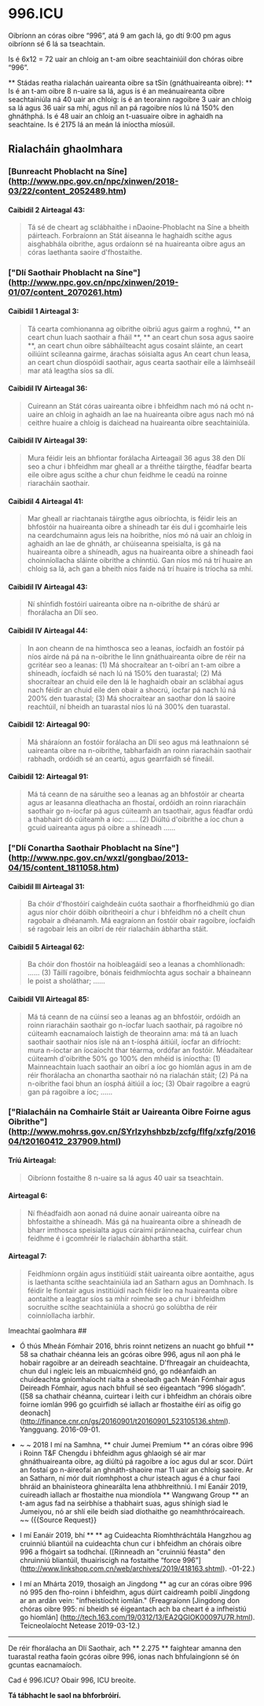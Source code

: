 996.ICU
===

Oibríonn an córas oibre “996”, atá 9 am gach lá, go dtí 9:00 pm agus oibríonn sé 6 lá sa tseachtain.

Is é 6x12 = 72 uair an chloig an t-am oibre seachtainiúil don chóras oibre “996”.

** Stádas reatha rialachán uaireanta oibre sa tSín (gnáthuaireanta oibre): **
Is é an t-am oibre 8 n-uaire sa lá, agus is é an meánuaireanta oibre seachtainiúla ná 40 uair an chloig: is é an teorainn ragoibre 3 uair an chloig sa lá agus 36 uair sa mhí, agus níl an pá ragoibre níos lú ná 150% den ghnáthphá. Is é 48 uair an chloig an t-uasuaire oibre in aghaidh na seachtaine. Is é 2175 lá an meán lá iníoctha míosúil.

## Rialacháin ghaolmhara

### [Bunreacht Phoblacht na Síne] (http://www.npc.gov.cn/npc/xinwen/2018-03/22/content_2052489.htm)

#### Caibidil 2 Airteagal 43:

> Tá sé de cheart ag sclábhaithe i nDaoine-Phoblacht na Síne a bheith páirteach.
> Forbraíonn an Stát áiseanna le haghaidh scíthe agus aisghabhála oibrithe, agus ordaíonn sé na huaireanta oibre agus an córas laethanta saoire d'fhostaithe.

### ["Dlí Saothair Phoblacht na Síne"] (http://www.npc.gov.cn/npc/xinwen/2019-01/07/content_2070261.htm)

#### Caibidil 1 Airteagal 3:
> Tá cearta comhionanna ag oibrithe oibriú agus gairm a roghnú, ** an ceart chun luach saothair a fháil **, ** an ceart chun sosa agus saoire **, an ceart chun oibre sábháilteacht agus cosaint sláinte, an ceart oiliúint scileanna gairme, árachas sóisialta agus An ceart chun leasa, an ceart chun díospóidí saothair, agus cearta saothair eile a láimhseáil mar atá leagtha síos sa dlí.

#### Caibidil IV Airteagal 36:
> Cuireann an Stát córas uaireanta oibre i bhfeidhm nach mó ná ocht n-uaire an chloig in aghaidh an lae na huaireanta oibre agus nach mó ná ceithre huaire a chloig is daichead na huaireanta oibre seachtainiúla.

#### Caibidil IV Airteagal 39:
> Mura féidir leis an bhfiontar forálacha Airteagail 36 agus 38 den Dlí seo a chur i bhfeidhm mar gheall ar a thréithe táirgthe, féadfar bearta eile oibre agus scíthe a chur chun feidhme le ceadú na roinne riaracháin saothair.

#### Caibidil 4 Airteagal 41:
> Mar gheall ar riachtanais táirgthe agus oibríochta, is féidir leis an bhfostóir na huaireanta oibre a shíneadh tar éis dul i gcomhairle leis na ceardchumainn agus leis na hoibrithe, níos mó ná uair an chloig in aghaidh an lae de ghnáth, ar chúiseanna speisialta, is gá na huaireanta oibre a shíneadh, agus na huaireanta oibre a shíneadh faoi choinníollacha sláinte oibrithe a chinntiú. Gan níos mó ná trí huaire an chloig sa lá, ach gan a bheith níos faide ná trí huaire is tríocha sa mhí.

#### Caibidil IV Airteagal 43:
> Ní shínfidh fostóirí uaireanta oibre na n-oibrithe de shárú ar fhorálacha an Dlí seo.

#### Caibidil IV Airteagal 44:
> In aon cheann de na himthosca seo a leanas, íocfaidh an fostóir pá níos airde ná pá na n-oibrithe le linn gnáthuaireanta oibre de réir na gcritéar seo a leanas:
> (1) Má shocraítear an t-oibrí an t-am oibre a shíneadh, íocfaidh sé nach lú ná 150% den tuarastal;
> (2) Má shocraítear an chuid eile den lá le haghaidh obair an sclábhaí agus nach féidir an chuid eile den obair a shocrú, íocfar pá nach lú ná 200% den tuarastal;
> (3) Má shocraítear an saothar don lá saoire reachtúil, ní bheidh an tuarastal níos lú ná 300% den tuarastal.

#### Caibidil 12: Airteagal 90:
> Má sháraíonn an fostóir forálacha an Dlí seo agus má leathnaíonn sé uaireanta oibre na n-oibrithe, tabharfaidh an roinn riaracháin saothair rabhadh, ordóidh sé an ceartú, agus gearrfaidh sé fíneáil.

#### Caibidil 12: Airteagal 91:
> Má tá ceann de na sáruithe seo a leanas ag an bhfostóir ar chearta agus ar leasanna dleathacha an fhostaí, ordóidh an roinn riaracháin saothair go n-íocfar pá agus cúiteamh an tsaothair, agus féadfar ordú a thabhairt dó cúiteamh a íoc:
> ......
> (2) Diúltú d'oibrithe a íoc chun a gcuid uaireanta agus pá oibre a shíneadh
> ......

### ["Dlí Conartha Saothair Phoblacht na Síne"] (http://www.npc.gov.cn/wxzl/gongbao/2013-04/15/content_1811058.htm)

#### Caibidil III Airteagal 31:
> Ba chóir d'fhostóirí caighdeáin cuóta saothair a fhorfheidhmiú go dian agus níor chóir dóibh oibritheoirí a chur i bhfeidhm nó a cheilt chun ragobair a dhéanamh. Má eagraíonn an fostóir obair ragoibre, íocfaidh sé ragobair leis an oibrí de réir rialacháin ábhartha stáit.

#### Caibidil 5 Airteagal 62:
> Ba chóir don fhostóir na hoibleagáidí seo a leanas a chomhlíonadh:
> ......
> (3) Táillí ragoibre, bónais feidhmíochta agus sochair a bhaineann le poist a sholáthar;
> ......

#### Caibidil VII Airteagal 85:
> Má tá ceann de na cúinsí seo a leanas ag an bhfostóir, ordóidh an roinn riaracháin saothair go n-íocfar luach saothair, pá ragoibre nó cúiteamh eacnamaíoch laistigh de theorainn ama: má tá an luach saothair saothair níos ísle ná an t-íosphá áitiúil, íocfar an difríocht: mura n-íoctar an íocaíocht thar téarma, ordófar an fostóir. Méadaítear cúiteamh d'oibrithe 50% go 100% den mhéid is iníoctha:
> (1) Mainneachtain luach saothair an oibrí a íoc go hiomlán agus in am de réir fhorálacha an chonartha saothair nó na rialachán stáit;
> (2) Pá na n-oibrithe faoi bhun an íosphá áitiúil a íoc;
> (3) Obair ragoibre a eagrú gan pá ragoibre a íoc;
......

### ["Rialacháin na Comhairle Stáit ar Uaireanta Oibre Foirne agus Oibrithe"] (http://www.mohrss.gov.cn/SYrlzyhshbzb/zcfg/flfg/xzfg/201604/t20160412_237909.html)

#### Tríú Airteagal:
> Oibríonn fostaithe 8 n-uaire sa lá agus 40 uair sa tseachtain.

#### Airteagal 6:
> Ní fhéadfaidh aon aonad ná duine aonair uaireanta oibre na bhfostaithe a shíneadh. Más gá na huaireanta oibre a shíneadh de bharr imthosca speisialta agus cúraimí práinneacha, cuirfear chun feidhme é i gcomhréir le rialacháin ábhartha stáit.

#### Airteagal 7:
> Feidhmíonn orgáin agus institiúidí stáit uaireanta oibre aontaithe, agus is laethanta scíthe seachtainiúla iad an Satharn agus an Domhnach.
> Is féidir le fiontair agus institiúidí nach féidir leo na huaireanta oibre aontaithe a leagtar síos sa mhír roimhe seo a chur i bhfeidhm socruithe scíthe seachtainiúla a shocrú go solúbtha de réir coinníollacha iarbhír.

Imeachtaí gaolmhara ##

- Ó thús Mheán Fómhair 2016, bhris roinnt netizens an nuacht go bhfuil ** 58 sa chathair chéanna leis an gcóras oibre 996, agus níl aon phá le hobair ragoibre ar an deireadh seachtaine. D'fhreagair an chuideachta, chun dul i ngleic leis an mbuaicmhéid gnó, go ndéanfaidh an chuideachta gníomhaíocht rialta a sheoladh gach Meán Fómhair agus Deireadh Fómhair, agus nach bhfuil sé seo éigeantach “996 slógadh”. ([58 sa chathair chéanna, cuirtear i leith cur i bhfeidhm an chórais oibre foirne iomlán 996 go gcuirfidh sé iallach ar fhostaithe éirí as oifig go deonach] (http://finance.cnr.cn/gs/20160901/t20160901_523105136.shtml). Yangguang. 2016-09-01.

- ~ ~ 2018 I mí na Samhna, ** chuir Jumei Premium ** an córas oibre 996 i Roinn T&F Chengdu i bhfeidhm agus ghlaoigh sé air mar ghnáthuaireanta oibre, ag diúltú pá ragoibre a íoc agus dul ar scor. Dúirt an fostaí go n-áireofaí an ghnáth-shaoire mar 11 uair an chloig saoire. Ar an Satharn, ní mór duit ríomhphost a chur isteach agus é a chur faoi bhráid an bhainisteora ghinearálta lena athbhreithniú. I mí Eanáir 2019, cuireadh iallach ar fhostaithe nua miondíola ** Wangwang Group ** an t-am agus fad na seirbhíse a thabhairt suas, agus shínigh siad le Jumeiyou, nó ar shlí eile beidh siad díothaithe go neamhthrócaireach. ~~ ({{Source Request}}

- I mí Eanáir 2019, bhí ** ** ag Cuideachta Ríomhthráchtála Hangzhou ag cruinniú bliantúil na cuideachta chun cur i bhfeidhm an chórais oibre 996 a fhógairt sa todhchaí. ([Rinneadh an "cruinniú féasta" den chruinniú bliantúil, thuairiscigh na fostaithe “force 996”] (http://www.linkshop.com.cn/web/archives/2019/418163.shtml). -01-22.)

- I mí an Mhárta 2019, thosaigh an Jingdong ** ag cur an córas oibre 996 nó 995 den fho-roinn i bhfeidhm, agus dúirt caidreamh poiblí Jingdong ar an ardán vein: "infheistíocht iomlán." (Freagraíonn [Jingdong don chóras oibre 995: ní bheidh sé éigeantach ach ba cheart é a infheistiú go hiomlán] (http://tech.163.com/19/0312/13/EA2QGIOK00097U7R.html). Teicneolaíocht Netease 2019-03-12.)

---

De réir fhorálacha an Dlí Saothair, ach ** 2.275 ** faightear amanna den tuarastal reatha faoin gcóras oibre 996, ionas nach bhfulaingíonn sé ón gcuntas eacnamaíoch.

Cad é 996.ICU? Obair 996, ICU breoite.

__Tá tábhacht le saol na bhforbróirí.__
